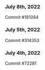 ### July 8th, 2022

Commit #181084

### July 5th, 2022

Commit #314353


### July 4th, 2022

Commit #72281
